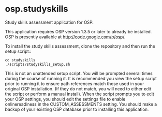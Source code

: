 osp.studyskills
===============

Study skills assessment application for OSP.

This application requires OSP version 1.3.5 or later to already be installed.
OSP is presently available at http://code.google.com/p/osp/.


To install the study skills assessment, clone the repository
and then run the setup script::

    cd studyskills
    ./scripts/studyskills_setup.sh


This is not an unattended setup script. 
You will be prompted several times during the course of running it.
It is recommended you view the setup script prior to running it to ensure path references match those used in your original OSP installation. (If they do not match, you will need to either edit the script or perform a manual install).
When the script prompts you to edit your OSP settings, you should edit the settings file to enable onlinereadiness in the CUSTOM_ASSESSMENTS setting. 
You should make a backup of your existing OSP database prior to installing this application.
